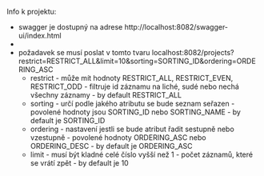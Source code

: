 Info k projektu:

- swagger je dostupný na adrese http://localhost:8082/swagger-ui/index.html
- 
- požadavek se musí poslat v tomto tvaru localhost:8082/projects?restrict=RESTRICT_ALL&limit=10&sorting=SORTING_ID&ordering=ORDERING_ASC
    - restrict - může mít hodnoty RESTRICT_ALL, RESTRICT_EVEN, RESTRICT_ODD - filtruje id záznamu na liché, sudé nebo nechá všechny záznamy - by default RESTRICT_ALL
    - sorting - určí podle jakého atributu se bude seznam seřazen - povolené hodnoty jsou SORTING_ID nebo SORTING_NAME - by default je SORTING_ID
    - ordering - nastavení jestli se bude atribut řadit sestupně nebo vzestupně - povolené hodnoty ORDERING_ASC nebo ORDERING_DESC - by default je ORDERING_ASC
    - limit - musí být kladné celé číslo vyšší než 1 - počet záznamů, které se vrátí zpět - by default je 10